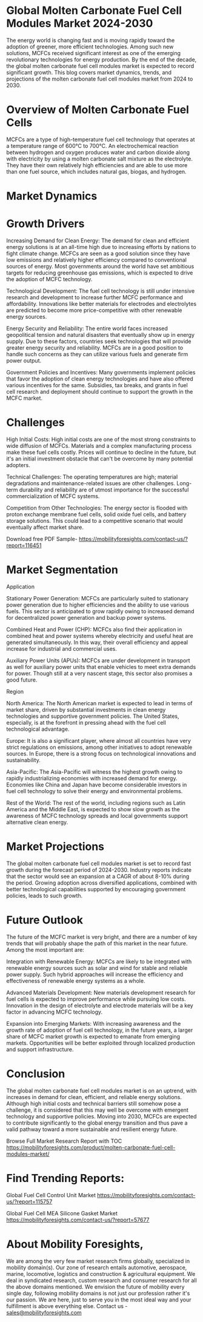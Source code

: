 # Global Molten Carbonate Fuel Cell Modules Market 2024-2030

The energy world is changing fast and is moving rapidly toward the adoption of greener, more efficient technologies. Among such new solutions, MCFCs received significant interest as one of the emerging revolutionary technologies for energy production. By the end of the decade, the global molten carbonate fuel cell modules market is expected to record significant growth. This blog covers market dynamics, trends, and projections of the molten carbonate fuel cell modules market from 2024 to 2030.

# Overview of Molten Carbonate Fuel Cells

MCFCs are a type of high-temperature fuel cell technology that operates at a temperature range of 600°C to 700°C. An electrochemical reaction between hydrogen and oxygen produces water and carbon dioxide along with electricity by using a molten carbonate salt mixture as the electrolyte. They have their own relatively high efficiencies and are able to use more than one fuel source, which includes natural gas, biogas, and hydrogen.

# Market Dynamics

# Growth Drivers

Increasing Demand for Clean Energy: The demand for clean and efficient energy solutions is at an all-time high due to increasing efforts by nations to fight climate change. MCFCs are seen as a good solution since they have low emissions and relatively higher efficiency compared to conventional sources of energy. Most governments around the world have set ambitious targets for reducing greenhouse gas emissions, which is expected to drive the adoption of MCFC technology.

Technological Development: The fuel cell technology is still under intensive research and development to increase further MCFC performance and affordability. Innovations like better materials for electrodes and electrolytes are predicted to become more price-competitive with other renewable energy sources.

Energy Security and Reliability: The entire world faces increased geopolitical tension and natural disasters that eventually show up in energy supply. Due to these factors, countries seek technologies that will provide greater energy security and reliability. MCFCs are in a good position to handle such concerns as they can utilize various fuels and generate firm power output.

Government Policies and Incentives: Many governments implement policies that favor the adoption of clean energy technologies and have also offered various incentives for the same. Subsidies, tax breaks, and grants in fuel cell research and deployment should continue to support the growth in the MCFC market.

# Challenges

High Initial Costs: High initial costs are one of the most strong constraints to wide diffusion of MCFCs. Materials and a complex manufacturing process make these fuel cells costly. Prices will continue to decline in the future, but it's an initial investment obstacle that can't be overcome by many potential adopters.

Technical Challenges: The operating temperatures are high; material degradations and maintenance-related issues are other challenges. Long-term durability and reliability are of utmost importance for the successful commercialization of MCFC systems.

Competition from Other Technologies: The energy sector is flooded with proton exchange membrane fuel cells, solid oxide fuel cells, and battery storage solutions. This could lead to a competitive scenario that would eventually affect market share.

Download free PDF Sample- https://mobilityforesights.com/contact-us/?report=116451

# Market Segmentation

Application

Stationary Power Generation: MCFCs are particularly suited to stationary power generation due to higher efficiencies and the ability to use various fuels. This sector is anticipated to grow rapidly owing to increased demand for decentralized power generation and backup power systems.

Combined Heat and Power (CHP): MCFCs also find their application in combined heat and power systems whereby electricity and useful heat are generated simultaneously. In this way, their overall efficiency and appeal increase for industrial and commercial uses.

Auxiliary Power Units (APUs): MCFCs are under development in transport as well for auxiliary power units that enable vehicles to meet extra demands for power. Though still at a very nascent stage, this sector also promises a good future.

Region

North America: The North American market is expected to lead in terms of market share, driven by substantial investments in clean energy technologies and supportive government policies. The United States, especially, is at the forefront in pressing ahead with the fuel cell technological advantage.

Europe: It is also a significant player, where almost all countries have very strict regulations on emissions, among other initiatives to adopt renewable sources. In Europe, there is a strong focus on technological innovations and sustainability.

Asia-Pacific: The Asia-Pacific will witness the highest growth owing to rapidly industrializing economies with increased demand for energy. Economies like China and Japan have become considerable investors in fuel cell technology to solve their energy and environmental problems.

Rest of the World: The rest of the world, including regions such as Latin America and the Middle East, is expected to show slow growth as the awareness of MCFC technology spreads and local governments support alternative clean energy.

# Market Projections

The global molten carbonate fuel cell modules market is set to record fast growth during the forecast period of 2024-2030. Industry reports indicate that the sector would see an expansion at a CAGR of about 8-10% during the period. Growing adoption across diversified applications, combined with better technological capabilities supported by encouraging government policies, leads to such growth.

# Future Outlook

The future of the MCFC market is very bright, and there are a number of key trends that will probably shape the path of this market in the near future. Among the most important are:

Integration with Renewable Energy: MCFCs are likely to be integrated with renewable energy sources such as solar and wind for stable and reliable power supply. Such hybrid approaches will increase the efficiency and effectiveness of renewable energy systems as a whole.

Advanced Materials Development: New materials development research for fuel cells is expected to improve performance while pursuing low costs. Innovation in the design of electrolyte and electrode materials will be a key factor in advancing MCFC technology.

Expansion into Emerging Markets: With increasing awareness and the growth rate of adoption of fuel cell technology, in the future years, a larger share of MCFC market growth is expected to emanate from emerging markets. Opportunities will be better exploited through localized production and support infrastructure.

# Conclusion

The global molten carbonate fuel cell modules market is on an uptrend, with increases in demand for clean, efficient, and reliable energy solutions. Although high initial costs and technical barriers still somehow pose a challenge, it is considered that this may well be overcome with emergent technology and supportive policies. Moving into 2030, MCFCs are expected to contribute significantly to the global energy transition and thus pave a valid pathway toward a more sustainable and resilient energy future.

Browse Full Market Research Report with TOC https://mobilityforesights.com/product/molten-carbonate-fuel-cell-modules-market/


# Find Trending Reports:

Global Fuel Cell Control Unit Market https://mobilityforesights.com/contact-us/?report=115757


Global Fuel Cell MEA Silicone Gasket Market https://mobilityforesights.com/contact-us/?report=57677



# About Mobility Foresights,
We are among the very few market research firms globally, specialized in mobility domain(s). Our zone of research entails automotive, aerospace, marine, locomotive, logistics and construction & agricultural equipment. We deal in syndicated research, custom research and consumer research for all the above domains mentioned.
We envision the future of mobility every single day, following mobility domains is not just our profession rather it's our passion. We are here, just to serve you in the most ideal way and your fulfillment is above everything else. Contact us -  sales@mobilityforesights.com
